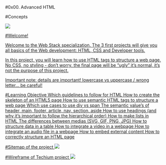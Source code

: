 #0x00. Advanced HTML

#Concepts
<a href="https://intranet.alxswe.com/concepts/543"/>

<img src="https://s3.amazonaws.com/alx-intranet.hbtn.io/uploads/medias/2019/12/5d9e347964a9cc0e3e24.jpg?X-Amz-Algorithm=AWS4-HMAC-SHA256&X-Amz-Credential=AKIARDDGGGOUSBVO6H7D%2F20231005%2Fus-east-1%2Fs3%2Faws4_request&X-Amz-Date=20231005T150218Z&X-Amz-Expires=86400&X-Amz-SignedHeaders=host&X-Amz-Signature=cc49ece6e05e0a3813e31d1d734b27a8d77ad9a5bd466afaf18828217d34ea14">

#Welcome!
<p>Welcome to the Web Stack specialization. The 3 first projects will give you all basics of the Web development: HTML, CSS and Developer tools.

In this project, you will learn how to use HTML tags to structure a web page. No CSS, no styling - don’t worry, the final page will be “ugly” it’s normal, it’s not the purpose of this project.

Important note: details are important! lowercase vs uppercase / wrong letter… be careful!</p>

#Learning Objective
Which guidelines to follow for HTML
How to create the skeleton of an HTML5 page
How to use semantic HTML tags to structure a web page
Which use cases to use div vs span
The semantic value’s of header, main, footer, article, nav, section, aside
How to use headings (and why it’s important to follow the hierarchical order)
How to make lists in HTML
The differences between medias (SVG, GIF, PNG, JPG)
How to structure data in a table
How to integrate a video in a webpage
How to integrate an audio file in a webpage
How to embed external content
How to correctly structure an HTML page


#Sitemap of the project
<img src="https://s3.amazonaws.com/alx-intranet.hbtn.io/uploads/medias/2020/4/4dec2ba9d84a0a55355b1c1e2de4c57854a2d35a.png?X-Amz-Algorithm=AWS4-HMAC-SHA256&X-Amz-Credential=AKIARDDGGGOUSBVO6H7D%2F20231005%2Fus-east-1%2Fs3%2Faws4_request&X-Amz-Date=20231005T150218Z&X-Amz-Expires=86400&X-Amz-SignedHeaders=host&X-Amz-Signature=c1e3ffe30365583ef7d34e2d7d27ac8fb516bf1439059d888a4e7960175d8b48">

#Wireframe of Techium project
<img src="https://s3.amazonaws.com/alx-intranet.hbtn.io/uploads/medias/2020/4/3e4f9e2b3cb73d1768229e086f5da35337be5c6c.png?X-Amz-Algorithm=AWS4-HMAC-SHA256&X-Amz-Credential=AKIARDDGGGOUSBVO6H7D%2F20231005%2Fus-east-1%2Fs3%2Faws4_request&X-Amz-Date=20231005T150218Z&X-Amz-Expires=86400&X-Amz-SignedHeaders=host&X-Amz-Signature=8fae09fa7cd21832381aa6ae7dee297f7c0cabbd68ec520f35c0025799697449">
